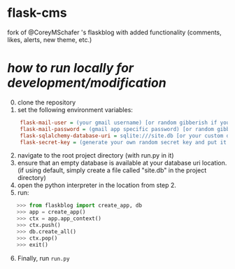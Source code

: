# flask-cms
fork of @CoreyMSchafer 's flaskblog with added functionality (comments, likes, alerts, new theme, etc.)

# _how to run locally for development/modification_ #
0. clone the repository
1. set the following environment variables:
```ini
    flask-mail-user = (your gmail username) [or random gibberish if you do not want to use mail features, reset password will not work in this case]
    flask-mail-password = (gmail app specific password) [or random gibberish if you do not want to use mail features, reset password will not work in this case]
    flask-sqlalchemy-database-uri = sqlite:///site.db [or your custom database uri]
    flask-secret-key = (generate your own random secret key and put it here) [you can easily make one with os.urandom(24).hex()]
```
2. navigate to the root project directory (with run.py in it)
3. ensure that an empty database is available at your database uri location. (if using default, simply create a file called "site.db" in the project directory)
4. open the python interpreter in the location from step 2.
5. run:
```py
   >>> from flaskblog import create_app, db
   >>> app = create_app()
   >>> ctx = app.app_context()
   >>> ctx.push()
   >>> db.create_all()
   >>> ctx.pop()
   >>> exit()
```
6. Finally, run `run.py`
